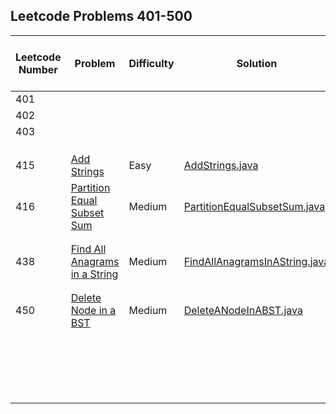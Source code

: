 ## Leetcode Problems 401-500

| Leetcode Number | Problem | Difficulty | Solution | Applied Data Structure / Algorithms | Note |
|---|---|---|---|---|---|
| 401 | | | | | |
| 402 | | | | | |
| 403 | | | | | |
| | []() | | []() | | |
| | []() | | []() | | |
| | []() | | []() | | |
| 415 | [Add Strings](https://leetcode.com/problems/add-strings/) | Easy | [AddStrings.java](src/main/java/com.search2026.leetcode.problems/AddStrings.java) | | |
| 416 | [Partition Equal Subset Sum](https://leetcode.com/problems/partition-equal-subset-sum/) | Medium | [PartitionEqualSubsetSum.java](src/main/java/com.search2026.leetcode.problems/PartitionEqualSubsetSum.java) | | |
| | []() | | []() | | |
| | []() | | []() | | |
| 438 | [Find All Anagrams in a String](https://leetcode.com/problems/find-all-anagrams-in-a-string/) | Medium | [FindAllAnagramsInAString.java](src/main/java/com.search2026.leetcode.problems/FindAllAnagramsInAString.java) | | |
| | []() | | []() | | |
| | []() | | []() | | |
| 450 | [Delete Node in a BST](https://leetcode.com/problems/delete-node-in-a-bst/) | Medium | [DeleteANodeInABST.java](src/main/java/com.search2026.leetcode.problems/DeleteANodeInABST.java) | | |
| | []() | | []() | | |
| | []() | | []() | | |
| | []() | | []() | | |
| | []() | | []() | | |
| | []() | | []() | | |
| | []() | | []() | | |
| | []() | | []() | | |
| | []() | | []() | | |
| | []() | | []() | | |
| | []() | | []() | | |
| | []() | | []() | | |
| | []() | | []() | | |
| | []() | | []() | | |
| | []() | | []() | | |
| | []() | | []() | | |
| | []() | | []() | | |
| | []() | | []() | | |
| | []() | | []() | | |
| | []() | | []() | | |
